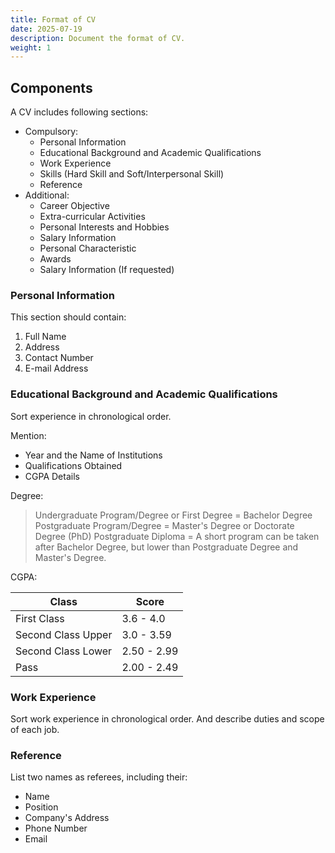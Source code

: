 ```yaml
---
title: Format of CV
date: 2025-07-19
description: Document the format of CV.
weight: 1
---
```


## Components

A CV includes following sections:

- Compulsory:
  - Personal Information
  - Educational Background and Academic Qualifications
  - Work Experience
  - Skills (Hard Skill and Soft/Interpersonal Skill)
  - Reference
- Additional:
  - Career Objective
  - Extra-curricular Activities
  - Personal Interests and Hobbies
  - Salary Information
  - Personal Characteristic
  - Awards
  - Salary Information (If requested)

### Personal Information

This section should contain:

1. Full Name
2. Address
3. Contact Number
4. E-mail Address

### Educational Background and Academic Qualifications

Sort experience in chronological order.

Mention:

- Year and the Name of Institutions
- Qualifications Obtained
- CGPA Details

Degree:

> Undergraduate Program/Degree or First Degree = Bachelor Degree
> Postgraduate Program/Degree = Master's Degree or Doctorate Degree (PhD)
> Postgraduate Diploma = A short program can be taken after Bachelor Degree, but lower than Postgraduate Degree and Master's Degree.

CGPA:

| Class              | Score       |
| ------------------ | ----------- |
| First Class        | 3.6 - 4.0   |
| Second Class Upper | 3.0 - 3.59  |
| Second Class Lower | 2.50 - 2.99 |
| Pass               | 2.00 - 2.49 |

### Work Experience

Sort work experience in chronological order. And describe duties and scope of each job.

### Reference

List two names as referees, including their:

- Name
- Position
- Company's Address
- Phone Number
- Email
